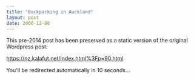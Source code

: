 ```yaml
---
title: "Backpacking in Auckland"
layout: post
date: 2006-12-08
---
```


This pre-2014 post has been preserved as a static version of the original Wordpress post:

https://nz.kalafut.net/index.html%3Fp=90.html

You'll be redirected automatically in 10 seconds...

<head>
  <meta http-equiv="refresh" content="10;url=https://nz.kalafut.net/index.html%3Fp=90.html">
</head>

